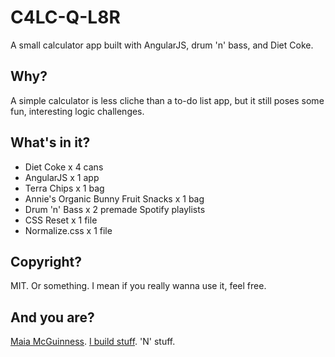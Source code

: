 # C4LC-Q-L8R

A small calculator app built with AngularJS, drum 'n' bass, and Diet Coke.

## Why?

A simple calculator is less cliche than a to-do list app, but it still poses some fun, interesting logic challenges.

## What's in it?

- Diet Coke x 4 cans
- AngularJS x 1 app
- Terra Chips x 1 bag
- Annie's Organic Bunny Fruit Snacks x 1 bag
- Drum 'n' Bass x 2 premade Spotify playlists
- CSS Reset x 1 file
- Normalize.css x 1 file

## Copyright?

MIT. Or something. I mean if you really wanna use it, feel free.

## And you are?

[Maia McGuinness](http://maiamcguinness.com). [I build stuff](//github.com/maiamcguinness). 'N' stuff.